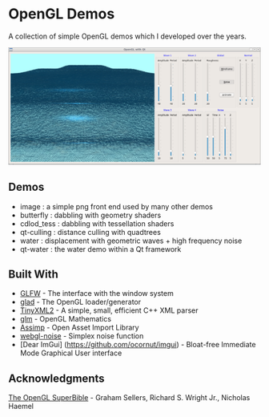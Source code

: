 # OpenGL Demos
A collection of simple OpenGL demos which I developed over the years.

![Water displacement demo within a Qt framework](qt-water.png)

## Demos
* image       : a simple png front end used by many other demos
* butterfly   : dabbling with geometry shaders
* cdlod_tess  : dabbling with tessellation shaders
* qt-culling  : distance culling with quadtrees
* water       : displacement with geometric waves + high frequency noise
* qt-water    : the water demo within a Qt framework

## Built With

* [GLFW](http://www.glfw.org/) - The interface with the window system
* [glad](https://github.com/Dav1dde/glad) - The OpenGL loader/generator
* [TinyXML2](http://www.grinninglizard.com/tinyxml2/) - A simple, small, efficient C++ XML parser
* [glm](https://glm.g-truc.net/0.9.8/index.html) - OpenGL Mathematics
* [Assimp](http://assimp.sourceforge.net/) - Open Asset Import Library
* [webgl-noise](https://github.com/stegu/webgl-noise) - Simplex noise function
* [Dear ImGui] (https://github.com/ocornut/imgui) - Bloat-free Immediate Mode Graphical User interface

## Acknowledgments
[The OpenGL SuperBible](http://www.openglsuperbible.com/) - Graham Sellers, Richard S. Wright Jr., Nicholas Haemel